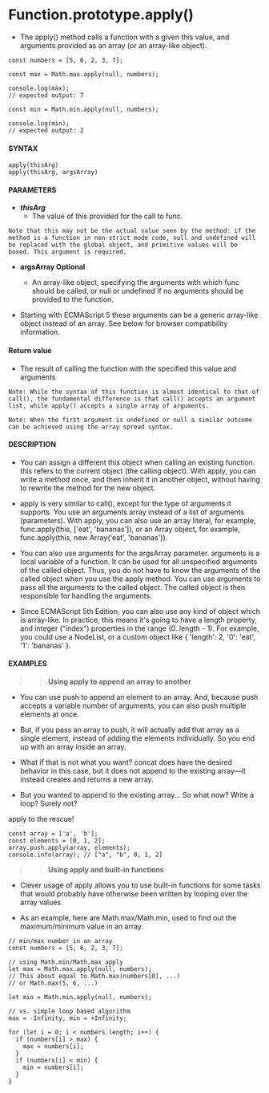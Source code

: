 # Function.prototype.apply()

- The apply() method calls a function with a given this value, and arguments provided as an array (or an array-like object).

```
const numbers = [5, 6, 2, 3, 7];

const max = Math.max.apply(null, numbers);

console.log(max);
// expected output: 7

const min = Math.min.apply(null, numbers);

console.log(min);
// expected output: 2
```

#### **SYNTAX**

```
apply(thisArg)
apply(thisArg, argsArray)
```

#### **PARAMETERS**

- **_thisArg_**
  - The value of this provided for the call to func.

`Note that this may not be the actual value seen by the method: if the method is a function in non-strict mode code, null and undefined will be replaced with the global object, and primitive values will be boxed. This argument is required.`

- **argsArray Optional**

  - An array-like object, specifying the arguments with which func should be called, or null or undefined if no arguments should be provided to the function.

- Starting with ECMAScript 5 these arguments can be a generic array-like object instead of an array. See below for browser compatibility information.

#### **Return value**

- The result of calling the function with the specified this value and arguments

`Note: While the syntax of this function is almost identical to that of call(), the fundamental difference is that call() accepts an argument list, while apply() accepts a single array of arguments.`

`Note: When the first argument is undefined or null a similar outcome can be achieved using the array spread syntax.`

#### **DESCRIPTION**

- You can assign a different this object when calling an existing function. this refers to the current object (the calling object). With apply, you can write a method once, and then inherit it in another object, without having to rewrite the method for the new object.

- apply is very similar to call(), except for the type of arguments it supports. You use an arguments array instead of a list of arguments (parameters). With apply, you can also use an array literal, for example, func.apply(this, ['eat', 'bananas']), or an Array object, for example, func.apply(this, new Array('eat', 'bananas')).

- You can also use arguments for the argsArray parameter. arguments is a local variable of a function. It can be used for all unspecified arguments of the called object. Thus, you do not have to know the arguments of the called object when you use the apply method. You can use arguments to pass all the arguments to the called object. The called object is then responsible for handling the arguments.

- Since ECMAScript 5th Edition, you can also use any kind of object which is array-like. In practice, this means it's going to have a length property, and integer ("index") properties in the range (0..length - 1). For example, you could use a NodeList, or a custom object like { 'length': 2, '0': 'eat', '1': 'bananas' }.

#### **EXAMPLES**

> > **Using apply to append an array to another**

- You can use push to append an element to an array. And, because push accepts a variable number of arguments, you can also push multiple elements at once.

- But, if you pass an array to push, it will actually add that array as a single element, instead of adding the elements individually. So you end up with an array inside an array.

- What if that is not what you want? concat does have the desired behavior in this case, but it does not append to the existing array—it instead creates and returns a new array.

- But you wanted to append to the existing array... So what now? Write a loop? Surely not?

apply to the rescue!

```
const array = ['a', 'b'];
const elements = [0, 1, 2];
array.push.apply(array, elements);
console.info(array); // ["a", "b", 0, 1, 2]
```

> > **Using apply and built-in functions**

- Clever usage of apply allows you to use built-in functions for some tasks that would probably have otherwise been written by looping over the array values.

- As an example, here are Math.max/Math.min, used to find out the maximum/minimum value in an array.

```
// min/max number in an array
const numbers = [5, 6, 2, 3, 7];

// using Math.min/Math.max apply
let max = Math.max.apply(null, numbers);
// This about equal to Math.max(numbers[0], ...)
// or Math.max(5, 6, ...)

let min = Math.min.apply(null, numbers);

// vs. simple loop based algorithm
max = -Infinity, min = +Infinity;

for (let i = 0; i < numbers.length; i++) {
  if (numbers[i] > max) {
    max = numbers[i];
  }
  if (numbers[i] < min) {
    min = numbers[i];
  }
}
```
